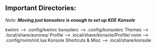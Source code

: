 ## Important Directories:

*Note:* ***Moving just konsolerc is enough to set up KDE Konsole***


kwinrc --> .config/kwinrc
konsolerc --> .config/konsolerc
Themes --> .local/share/aurorea/
Profile --> .local/share/konsole/Profile/
nvim --> .config/nvim/init.lua
Konsole Shortcuts & Misc --> .local/share/konsole




